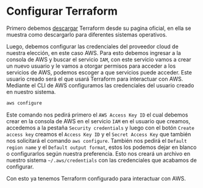 # Configurar Terraform

Primero debemos [descargar](https://developer.hashicorp.com/terraform/install) Terraform desde su pagina oficial, en ella se muestra como descargarlo para diferentes sistemas operativos.

Luego, debemos configurar las credenciales del proveedor cloud de nuestra elección, en este caso AWS. Para esto debemos ingresar a la consola de AWS y buscar el servicio `IAM`, con este servicio vamos a crear un nuevo usuario y le vamos a otorgar permisos para acceder a los servicios de AWS, podemos escoger a que servicios puede acceder. Este usuario creado será el que usará Terraform para interactuar con AWS. Mediante el CLI de AWS configuramos las credenciales del usuario creado en nuestro sistema.

```bash
aws configure
```

Este comando nos pedirá primero el `AWS Access Key ID` el cual debemos crear en la consola de AWS en el servicio `IAM` en el usuario que creamos, accedemos a la pestaña `Security credentials` y luego con el botón `Create access key` creamos el `Access Key ID` y el `Secret Access Key` que también nos solicitará el comando `aws configure`. También nos pedirá el `Default region name` y el `Default output format`, estos los podemos dejar en blanco o configurarlos según nuestra preferencia. Esto nos creará un archivo en nuestro sistema `~/.aws/credentials` con las credenciales que acabamos de configurar.

Con esto ya tenemos Terraform configurado para interactuar con AWS.